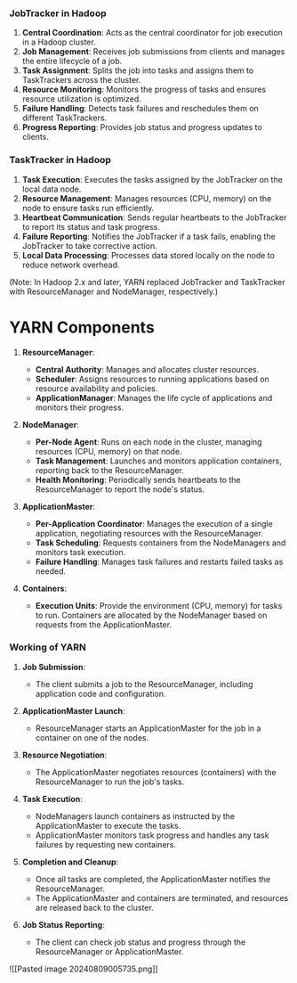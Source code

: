 
### **JobTracker in Hadoop**

1. **Central Coordination**: Acts as the central coordinator for job execution in a Hadoop cluster.
2. **Job Management**: Receives job submissions from clients and manages the entire lifecycle of a job.
3. **Task Assignment**: Splits the job into tasks and assigns them to TaskTrackers across the cluster.
4. **Resource Monitoring**: Monitors the progress of tasks and ensures resource utilization is optimized.
5. **Failure Handling**: Detects task failures and reschedules them on different TaskTrackers.
6. **Progress Reporting**: Provides job status and progress updates to clients.

### **TaskTracker in Hadoop**

1. **Task Execution**: Executes the tasks assigned by the JobTracker on the local data node.
2. **Resource Management**: Manages resources (CPU, memory) on the node to ensure tasks run efficiently.
3. **Heartbeat Communication**: Sends regular heartbeats to the JobTracker to report its status and task progress.
4. **Failure Reporting**: Notifies the JobTracker if a task fails, enabling the JobTracker to take corrective action.
5. **Local Data Processing**: Processes data stored locally on the node to reduce network overhead.

(Note: In Hadoop 2.x and later, YARN replaced JobTracker and TaskTracker with ResourceManager and NodeManager, respectively.)


# **YARN Components**

1. **ResourceManager**:
    
    - **Central Authority**: Manages and allocates cluster resources.
    - **Scheduler**: Assigns resources to running applications based on resource availability and policies.
    - **ApplicationManager**: Manages the life cycle of applications and monitors their progress.
2. **NodeManager**:
    
    - **Per-Node Agent**: Runs on each node in the cluster, managing resources (CPU, memory) on that node.
    - **Task Management**: Launches and monitors application containers, reporting back to the ResourceManager.
    - **Health Monitoring**: Periodically sends heartbeats to the ResourceManager to report the node's status.
3. **ApplicationMaster**:
    
    - **Per-Application Coordinator**: Manages the execution of a single application, negotiating resources with the ResourceManager.
    - **Task Scheduling**: Requests containers from the NodeManagers and monitors task execution.
    - **Failure Handling**: Manages task failures and restarts failed tasks as needed.
4. **Containers**:
    
    - **Execution Units**: Provide the environment (CPU, memory) for tasks to run. Containers are allocated by the NodeManager based on requests from the ApplicationMaster.

### **Working of YARN**

1. **Job Submission**:
    
    - The client submits a job to the ResourceManager, including application code and configuration.
2. **ApplicationMaster Launch**:
    
    - ResourceManager starts an ApplicationMaster for the job in a container on one of the nodes.
3. **Resource Negotiation**:
    
    - The ApplicationMaster negotiates resources (containers) with the ResourceManager to run the job's tasks.
4. **Task Execution**:
    
    - NodeManagers launch containers as instructed by the ApplicationMaster to execute the tasks.
    - ApplicationMaster monitors task progress and handles any task failures by requesting new containers.
5. **Completion and Cleanup**:
    
    - Once all tasks are completed, the ApplicationMaster notifies the ResourceManager.
    - The ApplicationMaster and containers are terminated, and resources are released back to the cluster.
6. **Job Status Reporting**:
    
    - The client can check job status and progress through the ResourceManager or ApplicationMaster.


![[Pasted image 20240809005735.png]]